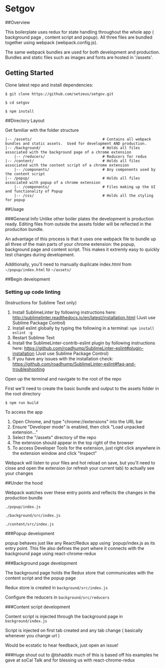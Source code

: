 # Setgov


##Overview

This boilerplate uses redux for state handling throughout the whole app ( background page , content script and popup). All three files are bundled together using webpack (webpack.config.js).

The same webpack bundles are used for both development and production. Bundles and static files such as images and fonts are hosted in '/assets'.

## Getting Started

Clone latest repo and install dependencies:

	$ git clone https://github.com/setzeus/setgov.git

	$ cd setgov
	
	$ npm install


##Directory Layout

Get familiar with the folder structure

```
|-- /assets/								# Contains all webpack bundles and static assets.  Used for development AND production.
|-- /background/							# Holds all files associated with the background page of a chrome extension
	|-- /reducers/							# Reducers for redux
|-- /content/								# Holds all files associated with the content script of a chrome extension
	|-- /components/						# Any components used by the content script 
|-- /popup/									# Holds all files associated with popup of a chrome extension
	|-- /components/						# Files making up the UI and functionality of Popup
	|-- /css/								# Holds all the styling for popup
```

##Usage 

###General Info
Unlike other boiler plates the development is production ready. Editing files from outside the assets folder will be reflected in the produciton bundle.

An advantage of this process is that it uses one webpack file to bundle up all three of the main parts of your chrome extension: the popup, background page and content script. This makes it extremly easy to quickly test changes during development.

Additionally, you'll need to manually duplicate index.html from `~/popup/index.html` to `~/assets/`

##Begin development

### Setting up code linting

(Instructions for Sublime Text only)

1. Install SublimeLinter by following instructions here: http://sublimelinter.readthedocs.io/en/latest/installation.html (Just use Sublime Package Control)
2. Install eslint globally by typing the following in a terminal: `npm install eslint -g`
3. Restart Sublime Text
4. Install the SublimeLinter-contrib-eslint plugin by following instructions here: https://github.com/roadhump/SublimeLinter-eslint#plugin-installation (Just use Sublime Package Control)
5. If you have any issues with the installation check: https://github.com/roadhump/SublimeLinter-eslint#faq-and-troubleshooting


Open up the terminal and navigate to the root of the repo

First we'll need to create the basic bundle and output to the assets folder in the root directory

	$ npm run build

To access the app

1. Open Chrome, and type "chrome://extensions" into the URL bar
2. Ensure "Developer mode" is enabled, then click "Load unpacked extension..."
3. Select the "/assets" directory of the repo
4. The extension should appear in the top right of the browser
5. To access Developer Tools for the extension, just right click anywhere in the extension window and click "Inspect"

Webpack will listen to your files and hot reload on save, but you'll need to close and open the extension (or refresh your current tab) to actually see your changes

##Under the hood

Webpack watches over these entry points and reflects the changes in the production bundle 	

	./popup/index.js

	./background/src/index.js

	./content/src/index.js


###Popup development

popup behaves just like any React/Redux app using `popup/index.js as its entry point. This file also defines the port where it connects with the background page using react-chrome-redux

###Background page development

The background page holds the Redux store that communicates with the content script and the popup page

Redux store is created in `background/src/index.js`
	
Configure the reducers in `background/src/reducers`

###Content script development

Content script is injected through the background page in `background/index.js`

Script is injected on first tab created and any tab change ( basically whenever you change url )

Would be ecstatic to hear feedback, just open an issue!

###Huge shout out to @tshaddix much of this is based off his examples he gave at soCal Talk and for blessing us with react-chrome-redux
